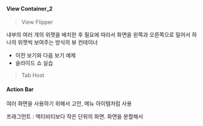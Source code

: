 
#### View Container_2

> View Flipper

 내부의 여러 개의 위젯을 배치한 후 필요에 따라서 화면을 왼쪽과 오른쪽으로 밀어서 하나의 위젯씩 보여주는 방식의 뷰 컨테이너

 - 이전 보기와 다음 보기 예제
 - 슬라이드 쇼 실습

> Tab Host

#### Action Bar
 여러 화면을 사용하기 위해서 고안, 메뉴 아이템처럼 사용

 프래그먼트 : 액티비티보다 작은 단위의 화면. 화면을 분할해서 



